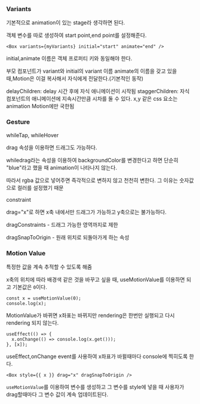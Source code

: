 ### Variants

기본적으로 animation이 있는 stage라 생각하면 된다.

객체 변수를 따로 생성하여 start point,end point를 설정해준다.

```tsx
<Box variants={myVariants} initial="start" animate="end" />
```

initial,animate 이름은 객체 프로퍼티 키와 동일해야 한다.

부모 컴포넌트가 variant와 initial의 variant 이름 animate의 이름을 갖고 있을 때,Motion은 이걸 복사해서 자식에게 전달한다.(기본적인 동작)

delayChildren: delay 시간 후에 자식 애니메이션이 시작됨
staggerChildren: 자식 컴포넌트의 애니메이션에 지속시간만큼 시차를 둘 수 있다.
x,y 같은 css 요소는 animation Motion에만 국한됨

### Gesture

whileTap, whileHover

drag 속성을 이용하면 드래그도 가능하다.

whiledrag라는 속성을 이용하여 backgroundColor를 변경한다고 하면 단순히 "blue"라고 했을 때 animation이 나타나지 않는다.

따라서 rgba 값으로 넣어주면 즉각적으로 변하지 않고 천천히 변한다. 그 이유는 숫자값으로 컬러를 설정했기 때문

constraint

drag="x"로 하면 x축 내에서만 드래그가 가능하고 y축으로는 불가능하다.

dragConstraints - 드래그 가능한 영역까지로 제한

dragSnapToOrigin - 원래 위치로 되돌아가게 하는 속성

### Motion Value

특정한 값을 계속 추적할 수 있도록 해줌

x축의 위치에 따라 배경색 같은 것을 바꾸고 싶을 때, useMotionValue를 이용하면 되고 기본값은 `0`이다.

```tsx
const x = useMotionValue(0);
console.log(x);
```

MotionValue가 바뀌면 x좌표는 바뀌지만 rendering은 한번만 실행되고 다시 rendering 되지 않는다.

```tsx
useEffect(() => {
  x.onChange(() => console.log(x.get()));
}, [x]);
```

useEffect,onChange event를 사용하여 x좌표가 바뀔때마다 console에 찍히도록 한다.

```tsx
<Box style={{ x }} drag="x" dragSnapToOrigin />
```

`useMotionValue`를 이용하여 변수를 생성하고 그 변수를 style에 넣을 때 사용자가 drag할때마다 그 변수 값이 계속 업데이트된다.
